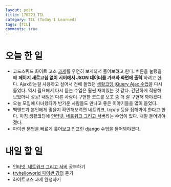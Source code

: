 ```yaml
---
layout: post
title: 170223_TIL
category: TIL (Today I Learned)
tags: [TIL]
comments: true
---
```

# 오늘 한 일
- 코드스쿼드 화이트 코스 [과제](https://github.com/Unini/codesquad/blob/master/web/assignments/assignment3/tabui/tabui.md)를 우연히 보게되서 풀어보려고 한다. 버튼을 눌렀을 때 __페이지 새로고침 없이 서버에서 JSON 데이터를 가져와 화면에 출력__ 하려고 한다. Ajax라는걸 사용하고 싶어서 전에 들었던 [생활코딩 jQuery Ajax 수업](https://opentutorials.org/course/1375/6851)을 다시 들었다. 역시 필요해서 다시 듣는 수업은 훨씬 재미있는 것 같다. 간단하게 적용해 보았더니 성공! 내일은 다른 사람이 구현한 코드를 보고 좀 더 잘 구현해 봐야겠다.
- 오늘 모임에 다녀왔다가 반가운 사람들도 만나고 좋은 이야기들을 많이 들었다.
- 백엔드가 본인에게 맞을지 확인해보려면 네트워크, tcp/ip 등을 접해봐야 한다고 한다. 마침 생활코딩에 [인터넷, 네트워크 그리고 서버](https://opentutorials.org/course/2598/14427)라는 수업이 있다. 내일 들어봐야겠다.
- 파이썬 문법을 빠르게 훑어보고 인프런 django 수업을 들어봐야겠다.

# 내일 할 일
- [인터넷, 네트워크 그리고 서버](https://opentutorials.org/course/2598/14427) 공부하기
- [tryhelloworld 파이썬 강의](http://tryhelloworld.co.kr/courses/%ED%8C%8C%EC%9D%B4%EC%8D%AC-%EC%9E%85%EB%AC%B8) 듣기
- 화이트코스 과제 완성하기
